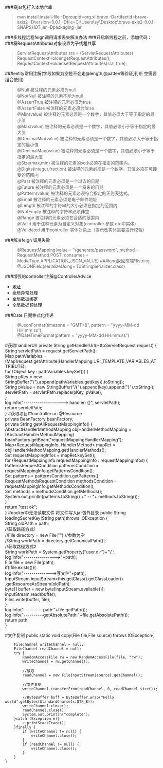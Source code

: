 ###将jar包打入本地仓库
>mvn install:install-file -DgroupId=org.xl.brave   -DartifactId=brave-axis2 -Dversion=0.0.1  -Dfile=C:\Users\sy\Desktop\brave-axis2-0.0.1-SNAPSHOT.jar    -Dpackaging=jar

###多线程远程feign调用请求丢失解决办法
###开启新线程之前，添加代码：
###将RequestAttributes对象设置为子线程共享
>ServletRequestAttributes sra = (ServletRequestAttributes) RequestContextHolder.getRequestAttributes();
RequestContextHolder.setRequestAttributes(sra, true);

###entity常用注解(字段如果为空是不会走@length,@patten等验证,判断 空需要组合使用)
>@Null  被注释的元素必须为null  
@NotNull  被注释的元素不能为null  
@AssertTrue  被注释的元素必须为true  
@AssertFalse  被注释的元素必须为false  
@Min(value)  被注释的元素必须是一个数字，其值必须大于等于指定的最小值  
@Max(value)  被注释的元素必须是一个数字，其值必须小于等于指定的最大值  
@DecimalMin(value)  被注释的元素必须是一个数字，其值必须大于等于指定的最小值  
@DecimalMax(value)  被注释的元素必须是一个数字，其值必须小于等于指定的最大值  
@Size(max,min)  被注释的元素的大小必须在指定的范围内。  
@Digits(integer,fraction)  被注释的元素必须是一个数字，其值必须在可接受的范围内  
@Past  被注释的元素必须是一个过去的日期  
@Future  被注释的元素必须是一个将来的日期  
@Pattern(value) 被注释的元素必须符合指定的正则表达式。  
@Email 被注释的元素必须是电子邮件地址  
@Length 被注释的字符串的大小必须在指定的范围内  
@NotEmpty  被注释的字符串必须非空  
@Range  被注释的元素必须在合适的范围内  
@Valid 用于注释元素为自定义对象(controller 参数 dto中实体)  
@Validated  用于controller 实体对象上（提示改实体需要进行校验）

###解决feign 调用失败
>@RequestMapping(value = "/generate/password", method = RequestMethod.POST, consumes = MediaType.APPLICATION_JSON_VALUE)
###long返回前端转string
>@JSONField(serializeUsing= ToStringSerializer.class)

###增强的controller注解@ControllerAdvice
* [地址](https://www.cnblogs.com/lenve/p/10748453.html)
* 全局异常处理
* 全局数据绑定
* 全局数据预处理

###Date 日期格式化传递
>@JsonFormat(timezone = "GMT+8", pattern = "yyyy-MM-dd HH:mm:ss")  
@DateTimeFormat(pattern = "yyyy-MM-dd HH:mm:ss")

#获取handlerUrl
    private String getHandlerUrl(HttpServletRequest request) {  
        String servletPath = request.getServletPath();  
        Map pathVariables = (Map)request.getAttribute(HandlerMapping.URI_TEMPLATE_VARIABLES_ATTRIBUTE);  
        for (Object key : pathVariables.keySet()) {  
            String pKey = new StringBuffer("/").append(pathVariables.get(key)).toString();  
            String pValue = new StringBuffer("/{").append(key).append("}").toString();  
            servletPath = servletPath.replace(pKey, pValue);  
        }  
        log.info("--------------------> handler: {}", servletPath);  
        return servletPath;  
    }
#获取项目中controller uri
    @Resource  
    private BeanFactory beanFactory;  
    private String getAllRequestMappingInfo() {  
        AbstractHandlerMethodMapping<RequestMappingInfo> objHandlerMethodMapping = (AbstractHandlerMethodMapping<RequestMappingInfo>) beanFactory.getBean("requestMappingHandlerMapping");  
        Map<RequestMappingInfo, HandlerMethod> mapRet = objHandlerMethodMapping.getHandlerMethods();  
        Set<RequestMappingInfo> requestMappingInfos = mapRet.keySet();  
        for (RequestMappingInfo requestMappingInfo : requestMappingInfos) {  
            PatternsRequestCondition patternsCondition = requestMappingInfo.getPatternsCondition();  
            Set<String> patterns = patternsCondition.getPatterns();  
            RequestMethodsRequestCondition methodsCondition = requestMappingInfo.getMethodsCondition();  
            Set<RequestMethod> methods = methodsCondition.getMethods();  
            System.out.println(patterns.toString() +" --  "+ methods.toString());  
        }  
        return "test ok";  
    }
#docker中无法读取文件  将文件写入jar包外目录
    public String loadingSecretKey(String path)throws IOException {  
        String oldPath = path;  
        //获取路径方式1  
        //File directory = new File("");//参数为空  
        //String workPath = directory.getCanonicalPath() ;  
        //获取路径方式2  
        String workPath = System.getProperty("user.dir")+"\\";  
        log.info("---------------->"+path);  
        File file = new File(path);  
        if(!file.exists()){  
            log.info("-------------->写文件"+path);  
            InputStream inputStream=this.getClass().getClassLoader()
                    .getResourceAsStream(oldPath);  
            byte[] buffer = new byte[inputStream.available()];  
            inputStream.read(buffer);  
            Files.write(buffer, file);  
        }  
        log.info("----------path:"+file.getPath());  
        log.info("----------getAbsolutePath:"+file.getAbsolutePath());  
        return path;  
    }

#文件复制
    public static void copy(File file,File source) throws IOException{

        FileChannel writeChannel = null;
        FileChannel readChannel = null;
        try {
            RandomAccessFile rw = new RandomAccessFile(file, "rw");
            writeChannel = rw.getChannel();

            //读取
            readChannel = new FileInputStream(source).getChannel();

            //文件复制
            writeChannel.transferFrom(readChannel, 0, readChannel.size());

            //ByteBuffer buff = ByteBuffer.wrap("Hello world".getBytes(StandardCharsets.UTF_8));
            writeChannel.close();
            readChannel.close();
            System.out.println("complete");
        }catch (Exception e){
            e.printStackTrace();
        }finally {
            if (writeChannel != null) {
                writeChannel.close();
            }
            if (readChannel != null) {
                writeChannel.close();
            }
        }
    }
 
